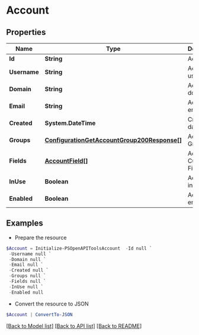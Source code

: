 # Account
## Properties

Name | Type | Description | Notes
------------ | ------------- | ------------- | -------------
**Id** | **String** | Account id | [optional] 
**Username** | **String** | Account username | [optional] 
**Domain** | **String** | Account domain | [optional] 
**Email** | **String** | Account email | [optional] 
**Created** | **System.DateTime** | Created date-time | [optional] 
**Groups** | [**ConfigurationGetAccountGroup200Response[]**](ConfigurationGetAccountGroup200Response.md) | Account Groups | [optional] 
**Fields** | [**AccountField[]**](AccountField.md) | Account Custom Fields | [optional] 
**InUse** | **Boolean** | Account is in use | [optional] 
**Enabled** | **Boolean** | Account is enabled | [optional] 

## Examples

- Prepare the resource
```powershell
$Account = Initialize-PSOpenAPIToolsAccount  -Id null `
 -Username null `
 -Domain null `
 -Email null `
 -Created null `
 -Groups null `
 -Fields null `
 -InUse null `
 -Enabled null
```

- Convert the resource to JSON
```powershell
$Account | ConvertTo-JSON
```

[[Back to Model list]](../README.md#documentation-for-models) [[Back to API list]](../README.md#documentation-for-api-endpoints) [[Back to README]](../README.md)

